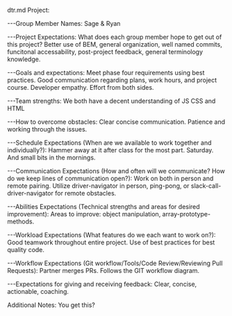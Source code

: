 dtr.md
Project:

---Group Member Names: 
Sage & Ryan 


---Project Expectations: What does each group member hope to get out of this project? 
Better use of BEM, general organization, well named commits, funcitonal accessability, post-project feedback, general terminology knowledge. 


---Goals and expectations: 
Meet phase four requirements using best practices. Good communication regarding plans, work hours, and project course. Developer empathy. Effort from both sides. 


---Team strengths: 
We both have a decent understanding of JS CSS and HTML


---How to overcome obstacles: 
Clear concise communication. Patience and working through the issues. 


---Schedule Expectations (When are we available to work together and individually?): 
Hammer away at it after class for the most part. Saturday. And small bits in the mornings. 


---Communication Expectations (How and often will we communicate? How do we keep lines of communication open?): 
Work on both in person and remote pairing. Utilize driver-navigator in person, ping-pong, or slack-call-driver-navigator for remote obstacles.


---Abilities Expectations (Technical strengths and areas for desired improvement): 
Areas to improve: object manipulation, array-prototype-methods.


---Workload Expectations (What features do we each want to work on?): 
Good teamwork throughout entire project. Use of best practices for best quality code.


---Workflow Expectations (Git workflow/Tools/Code Review/Reviewing Pull Requests): 
Partner merges PRs. Follows the GIT workflow diagram. 


---Expectations for giving and receiving feedback: 
Clear, concise, actionable, coaching.



Additional Notes: You get this?
